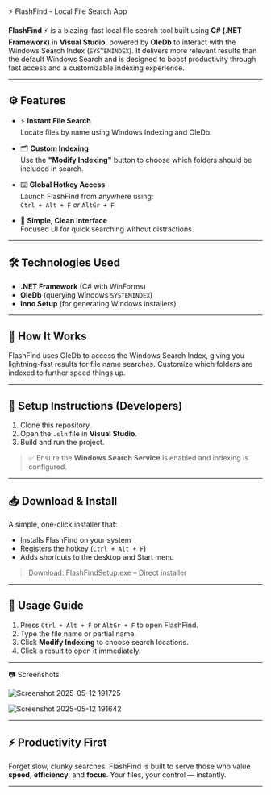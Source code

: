 ⚡ FlashFind - Local File Search App

**FlashFind** ⚡ is a blazing-fast local file search tool built using **C# (.NET Framework)** in **Visual Studio**, powered by **OleDb** to interact with the Windows Search Index (`SYSTEMINDEX`). It delivers more relevant results than the default Windows Search and is designed to boost productivity through fast access and a customizable indexing experience.

---

## ⚙️ Features

- ⚡ **Instant File Search**  
  Locate files by name using Windows Indexing and OleDb.

- 🗂️ **Custom Indexing**  
  Use the **"Modify Indexing"** button to choose which folders should be included in search.

- ⌨️ **Global Hotkey Access**  
  Launch FlashFind from anywhere using:  
  `Ctrl + Alt + F` *or* `AltGr + F`

- 🧠 **Simple, Clean Interface**  
  Focused UI for quick searching without distractions.

---

## 🛠️ Technologies Used

- **.NET Framework** (C# with WinForms)
- **OleDb** (querying Windows `SYSTEMINDEX`)
- **Inno Setup** (for generating  Windows installers)

---

## 🚀 How It Works

FlashFind uses OleDb to access the Windows Search Index, giving you lightning-fast results for file name searches. Customize which folders are indexed to further speed things up.

---

## 🔧 Setup Instructions (Developers)

1. Clone this repository.
2. Open the `.sln` file in **Visual Studio**.
3. Build and run the project.

> ✅ Ensure the **Windows Search Service** is enabled and indexing is configured.

---

## 📥 Download & Install


A simple, one-click installer that:

- Installs FlashFind on your system  
- Registers the hotkey (`Ctrl + Alt + F`)  
- Adds shortcuts to the desktop and Start menu

>Download: FlashFindSetup.exe – Direct installer

  


---

## 🧩 Usage Guide

1. Press `Ctrl + Alt + F` or `AltGr + F` to open FlashFind.
2. Type the file name or partial name.
3. Click **Modify Indexing** to choose search locations.
4. Click a result to open it immediately.

---

📷 Screenshots

![Screenshot 2025-05-12 191725](https://github.com/user-attachments/assets/0ffc69cf-08db-442c-9785-87e205df142e)

![Screenshot 2025-05-12 191642](https://github.com/user-attachments/assets/ab4015f7-2651-48be-9a20-f43332376d48)


---

## ⚡ Productivity First

Forget slow, clunky searches. FlashFind is built to serve those who value **speed**, **efficiency**, and **focus**. Your files, your control — instantly.

---





